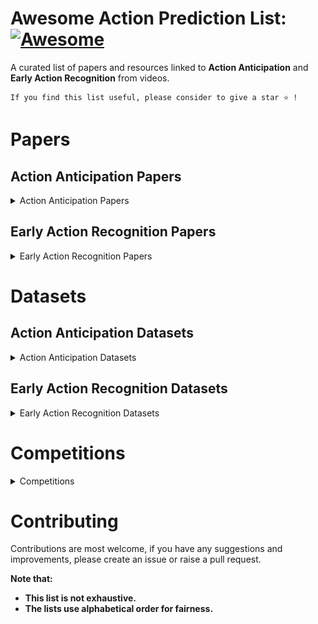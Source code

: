# Awesome Action Prediction List: [![Awesome](https://cdn.rawgit.com/sindresorhus/awesome/d7305f38d29fed78fa85652e3a63e154dd8e8829/media/badge.svg)](https://github.com/sindresorhus/awesome)



A curated list of papers and resources linked to **Action Anticipation** and **Early Action Recognition** from videos.

 ```
 If you find this list useful, please consider to give a star ⭐ !
 ```

# Papers

## Action Anticipation Papers

<details>
	<summary> Action Anticipation Papers</summary>

#### **2021**
- [Learning to Anticipate Egocentric Actions by Imagination](https://arxiv.org/pdf/2101.04924v2.pdf) - *Y. Wu et al.* - **TIP, 2021**.
- [Anticipative Video Transformer](https://arxiv.org/pdf/2106.02036.pdf) - *Girdhar et al.* - **arXiv, 2021**.

#### **2020**
- [Forecasting Human-Object Interaction: Joint Prediction of Motor Attention and Actions in First Person Video](https://arxiv.org/abs/1911.10967) - *M. Liu et al.* - **ECCV, 2020**.
- [Rolling-Unrolling LSTMs for Action Anticipation from First-Person Video](https://arxiv.org/pdf/2005.02190v2.pdf) - *A. Furnari, G. M. Farinella* - **PAMI, 2020**.
- [Temporal Aggregate Representations for Long-Range Video Understanding](https://www.ecva.net/papers/eccv_2020/papers_ECCV/papers/123610154.pdf) - F. Sener et al. - **ECCV, 2020**.
- [TTPP: Temporal Transformer with Progressive Prediction for Efficient Action Anticipation](https://arxiv.org/abs/2003.03530) - *W. Wang et al.* - **arXiv, 2020**.

#### **2019**
- [Leveraging the Present to Anticipate the Future in Videos](https://research.fb.com/wp-content/uploads/2019/05/Leveraging-the-Present-to-Anticipate-the-Future-in-Videos.pdf) - *A. Miech et al.* - **CVPRW, 2019**.
- [Predicting the Future: A Jointly Learnt Model for Action Anticipation](https://openaccess.thecvf.com/content_ICCV_2019/papers/Gammulle_Predicting_the_Future_A_Jointly_Learnt_Model_for_Action_Anticipation_ICCV_2019_paper.pdf) - *H. Gammulle et al.* - **ICCV, 2019**.
- [Time-Conditioned Action Anticipation in One Shot](https://openaccess.thecvf.com/content_CVPR_2019/papers/Ke_Time-Conditioned_Action_Anticipation_in_One_Shot_CVPR_2019_paper.pdf) - *Q. Ke et al.* - **CVPR, 2019**.
- [What Would You Expect? Anticipating Egocentric Actions With Rolling-Unrolling LSTMs and Modality Attention](https://openaccess.thecvf.com/content_ICCV_2019/papers/Furnari_What_Would_You_Expect_Anticipating_Egocentric_Actions_With_Rolling-Unrolling_LSTMs_ICCV_2019_paper.pdf) - *A. Furnari and G. M. Farinella* - **ICCV, 2019**.

#### **2018**
- [Action Anticipation By Predicting Future Dynamic Images](https://arxiv.org/abs/1808.00141) - *C. Rodriguez et al.* - **ECCVW, 2018**.

#### **2017**
- [Encouraging LSTMs to Anticipate Actions Very Early](https://basurafernando.github.io/papers/ICCV17.pdf) - *M. S. Aliakbarian et al.* - **ICCV, 2017**.

</details>

## Early Action Recognition Papers

<details>
	<summary>  Early Action Recognition Papers</summary>
	
#### **2020**
- [Rolling-Unrolling LSTMs for Action Anticipation from First-Person Video](https://arxiv.org/pdf/2005.02190v2.pdf) - *Furnari et al* - **PAMI, 2020**.

#### **2019**
- [What Would You Expect? Anticipating Egocentric Actions With Rolling-Unrolling LSTMs and Modality Attention](https://openaccess.thecvf.com/content_ICCV_2019/papers/Furnari_What_Would_You_Expect_Anticipating_Egocentric_Actions_With_Rolling-Unrolling_LSTMs_ICCV_2019_paper.pdf) - *Furnari et al* - **ICCV, 2019**.
- [Predicting the Future: A Jointly Learnt Model for Action Anticipation](http://openaccess.thecvf.com/content_ICCV_2019/papers/Gammulle_Predicting_the_Future_A_Jointly_Learnt_Model_for_Action_Anticipation_ICCV_2019_paper.pdf) - *Gammulle et al* - **ICCV, 2019**.
- [Spatiotemporal Feature Residual Propagation for Action Prediction](http://openaccess.thecvf.com/content_ICCV_2019/papers/Zhao_Spatiotemporal_Feature_Residual_Propagation_for_Action_Prediction_ICCV_2019_paper.pdf) - *Zhao et al* -  **ICCV, 2019**.
- [Relational Action Forecasting](http://openaccess.thecvf.com/content_CVPR_2019/papers/Sun_Relational_Action_Forecasting_CVPR_2019_paper.pdf) - *Sun et al* - **CVPR, 2020**.
- [Progressive Teacher-student Learning for Early Action Prediction](http://openaccess.thecvf.com/content_CVPR_2019/papers/Wang_Progressive_Teacher-Student_Learning_for_Early_Action_Prediction_CVPR_2019_paper.pdf) - *Wang et al* - **CVPR, 2019**.
- [Action Anticipation with RBF Kernelized Feature Mapping RNN](http://openaccess.thecvf.com/content_ECCV_2018/papers/Yuge_Shi_Action_Anticipation_with_ECCV_2018_paper.pdf) - *Chen et al* - **ECCV, 2018**.

#### **2018**
- [Part-Activated Deep Reinforcement Learning for Action Prediction](http://openaccess.thecvf.com/content_ECCV_2018/papers/Lei_Chen_Part-Activated_Deep_Reinforcement_ECCV_2018_paper.pdf) - Chen et al - **ECCV, 2018**.
- [Temporal Relational Reasoning in Videos](https://github.com/metalbubble/TRN-pytorch) - *Zhou et al* - **ECCV, 2018**.
- [Human Action Recognition and Prediction: A Survey](https://arxiv.org/pdf/1806.11230v2.pdf) - *Kong et al* - **arxiv, 2018**.
- [SSNet: Scale Selection Network for Online 3D Action Prediction](http://openaccess.thecvf.com/content_cvpr_2018/papers/Liu_SSNet_Scale_Selection_CVPR_2018_paper.pdf) - *Liu et al* - **CVPR, 2018**.
- [Action Prediction from Videos via Memorizing Hard-to-Predict Samples](http://www1.ece.neu.edu/~yukong/papers/AAAI2018.pdf) - *Kong et al* - **AAAI, 2018**.
- [On Encoding Temporal Evolution for Real-time Action Prediction](https://arxiv.org/ftp/arxiv/papers/1709/1709.07894.pdf) - *Rezazadegan et al* - **arXiv, 2018**.

#### **2017**
- [Predictive Learning: Using Future Representation Learning Variantial Autoencoder for Human Action Prediction](https://arxiv.org/pdf/1711.09265v2.pdf) - *Runsheng et al* - **arXiv, 2017**.
- [Encouraging LSTMs to Anticipate Actions Very Early](https://arxiv.org/pdf/1703.07023.pdf) - *Aliakbarian et al* - **ICCV, 2017**.
- [Online Real-time Multiple Spatiotemporal Action Localisation and Prediction](https://github.com/gurkirt/realtime-action-detection) - *Singh et al* - **ICCV, 2017**.
- [Visual Forecasting by Imitating Dynamics in Natural Sequences](http://openaccess.thecvf.com/content_ICCV_2017/papers/Zeng_Visual_Forecasting_by_ICCV_2017_paper.pdf) - *Zeng et al *- **ICCV, 2017**.
- [Binary Coding for Partial Action Analysis with Limited Observation Ratios](http://openaccess.thecvf.com/content_cvpr_2017/papers/Qin_Binary_Coding_for_CVPR_2017_paper.pdf) - *Qin et al* - **CVPR, 2017**.
- [Deep Sequential Context Networks for Action Prediction](http://openaccess.thecvf.com/content_cvpr_2017/papers/Kong_Deep_Sequential_Context_CVPR_2017_paper.pdf) - *Kong et al* - **CVPR, 2017**.
- [RED: Reinforced Encoder-Decoder Networks for Action Anticipation](https://arxiv.org/pdf/1707.04818.pdf) - *Gao et al* - **BMVC, 2017**.

#### **2016**
- [Anticipating Visual Representations from Unlabeled Video](https://arxiv.org/pdf/1504.08023.pdf) - *Vondrick et al* - **CVPR, 2016**.
-  [Learning Activity Progression in LSTMs for Activity Detection and Early Detection](http://openaccess.thecvf.com/content_cvpr_2016/papers/Ma_Learning_Activity_Progression_CVPR_2016_paper.pdf) - *Ma et al* - **CVPR, 2016**.
  - [Deep Action- and Context-Aware Sequence Learning for Activity Recognition and Anticipation](https://arxiv.org/pdf/1611.05520.pdf) - *Aliakbarian et al* - **arXiv, 2016**.

#### **2014**
- [A hierarchical representation for future action prediction](http://cvgl.stanford.edu/papers/lan_eccv14.pdf) - *Lan et al* - **ECCV, 2014**.
- [A Discriminative Model with Multiple Temporal Scales for Action Prediction](https://pdfs.semanticscholar.org/e2e7/c8c47a11cca7be8c1b6a70b61efd1bfeb30b.pdf) - *Kong et al* - **ECCV, 2014**.

#### **2011**
- [Human activity prediction: Early recognition of ongoing activities from streaming videos](http://michaelryoo.com/papers/iccv11_prediction_ryoo.pdf) - *Ryoo et al* - **ICCV, 2011**.

</details>

 
# Datasets

	
## Action Anticipation Datasets


<details>
	<summary>Action Anticipation Datasets</summary>
	
  - EPIC-Kitchens-100 - [[website](https://epic-kitchens.github.io/2021)][[paper](https://arxiv.org/abs/2006.13256)]
  - EPIC-Kitchens-55 - [[website](https://epic-kitchens.github.io/2020-55.html)][[paper]()]
  - EGTEA Gaze+ - [[website](http://cbs.ic.gatech.edu/fpv/)]

</details>


## Early Action Recognition Datasets

<details>
	<summary>Early Action Recognition Datasets</summary>


  - EPIC-Kitchens-100 - [[website](https://epic-kitchens.github.io/2021)][[paper](https://arxiv.org/abs/2006.13256)]
  - EPIC-Kitchens-55 - [[website](https://epic-kitchens.github.io/2020-55.html)][[paper]()]
  - EGTEA Gaze+ - [[website](http://cbs.ic.gatech.edu/fpv/)]

</details>
	
# Competitions

<details>
	<summary>Competitions</summary>
	
## Action Anticipation Competitions

- EPIC-Kitchens-100 - [[website](https://competitions.codalab.org/competitions/25925)]
- EPIC-Kitchens-55 - [[website](https://competitions.codalab.org/competitions/20071)]

</details>

# Contributing
Contributions are most welcome, if you have any suggestions and improvements, please create an issue or raise a pull request.

**Note that:**

-   **This list is not exhaustive.**
-   **The lists use alphabetical order for fairness.**
